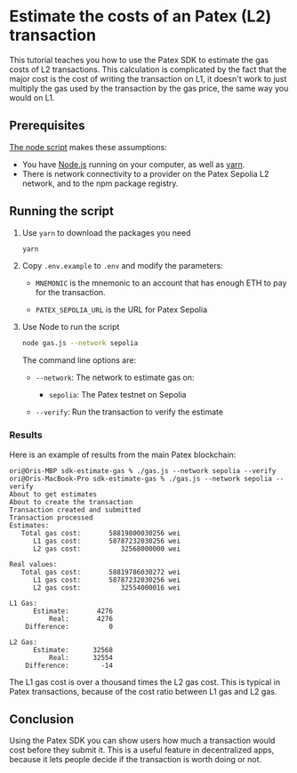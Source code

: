 # Estimate the costs of an Patex (L2) transaction

This tutorial teaches you how to use the Patex SDK to estimate the gas costs of L2 transactions. 
This calculation is complicated by the fact that the major cost is the cost of writing the transaction on L1, it doesn't work to just multiply the gas used by the transaction by the gas price, the same way you would on L1. 

## Prerequisites

[The node script](./gas.js) makes these assumptions:

- You have [Node.js](https://nodejs.org/en/) running on your computer, as well as [yarn](https://classic.yarnpkg.com/lang/en/).
- There is network connectivity to a provider on the Patex Sepolia L2 network, and to the npm package registry.


## Running the script

1. Use `yarn` to download the packages you need

   ```sh
   yarn
   ```

1. Copy `.env.example` to `.env` and modify the parameters:

   - `MNEMONIC` is the mnemonic to an account that has enough ETH to pay for the transaction.

   - `PATEX_SEPOLIA_URL` is the URL for Patex Sepolia

1. Use Node to run the script

   ```sh
   node gas.js --network sepolia
   ```

   The command line options are:

   - `--network`: The network to estimate gas on:
     - `sepolia`: The Patex testnet on Sepolia

   - `--verify`: Run the transaction to verify the estimate

   

### Results

Here is an example of results from the main Patex blockchain:


```
ori@Oris-MBP sdk-estimate-gas % ./gas.js --network sepolia --verify
ori@Oris-MacBook-Pro sdk-estimate-gas % ./gas.js --network sepolia --verify
About to get estimates
About to create the transaction
Transaction created and submitted
Transaction processed
Estimates:
   Total gas cost:       58819800030256 wei
      L1 gas cost:       58787232030256 wei
      L2 gas cost:          32568000000 wei

Real values:
   Total gas cost:       58819786030272 wei
      L1 gas cost:       58787232030256 wei
      L2 gas cost:          32554000016 wei

L1 Gas:
      Estimate:       4276
          Real:       4276
    Difference:          0

L2 Gas:
      Estimate:      32568
          Real:      32554
    Difference:        -14
```

The L1 gas cost is over a thousand times the L2 gas cost.
This is typical in Patex transactions, because of the cost ratio between L1 gas and L2 gas.

## Conclusion

Using the Patex SDK you can show users how much a transaction would cost before they submit it.
This is a useful feature in decentralized apps, because it lets people decide if the transaction is worth doing or not.

